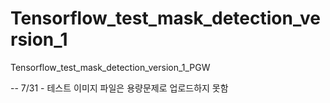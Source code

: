 # Tensorflow_test_mask_detection_version_1
Tensorflow_test_mask_detection_version_1_PGW

--
7/31 - 테스트 이미지 파일은 용량문제로 업로드하지 못함
